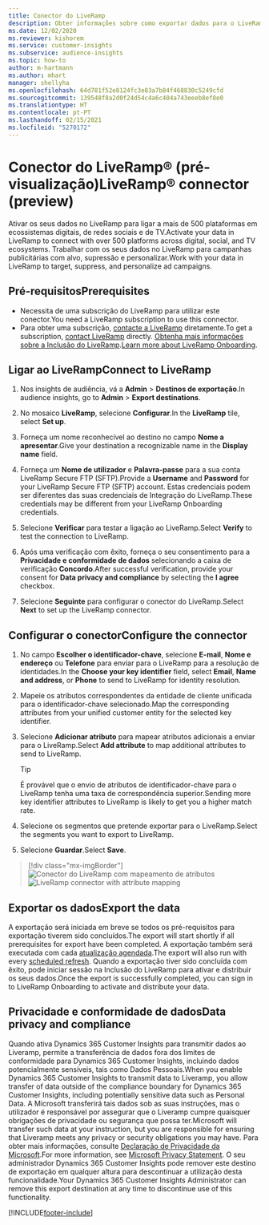 ```yaml
---
title: Conector do LiveRamp
description: Obter informações sobre como exportar dados para o LiveRamp.
ms.date: 12/02/2020
ms.reviewer: kishorem
ms.service: customer-insights
ms.subservice: audience-insights
ms.topic: how-to
author: m-hartmann
ms.author: mhart
manager: shellyha
ms.openlocfilehash: 64d781f52e8124fc3e83a7b84f468830c5249cfd
ms.sourcegitcommit: 139548f8a2d0f24d54c4a6c404a743eeeb8ef8e0
ms.translationtype: HT
ms.contentlocale: pt-PT
ms.lasthandoff: 02/15/2021
ms.locfileid: "5270172"
---
```

# <a name="liverampreg-connector-preview"></a><span data-ttu-id="eb5b9-103">Conector do LiveRamp&reg; (pré-visualização)</span><span class="sxs-lookup"><span data-stu-id="eb5b9-103">LiveRamp&reg; connector (preview)</span></span>

<span data-ttu-id="eb5b9-104">Ativar os seus dados no LiveRamp para ligar a mais de 500 plataformas em ecossistemas digitais, de redes sociais e de TV.</span><span class="sxs-lookup"><span data-stu-id="eb5b9-104">Activate your data in LiveRamp to connect with over 500 platforms across digital, social, and TV ecosystems.</span></span> <span data-ttu-id="eb5b9-105">Trabalhar com os seus dados no LiveRamp para campanhas publicitárias com alvo, supressão e personalizar.</span><span class="sxs-lookup"><span data-stu-id="eb5b9-105">Work with your data in LiveRamp to target, suppress, and personalize ad campaigns.</span></span>

## <a name="prerequisites"></a><span data-ttu-id="eb5b9-106">Pré-requisitos</span><span class="sxs-lookup"><span data-stu-id="eb5b9-106">Prerequisites</span></span>

- <span data-ttu-id="eb5b9-107">Necessita de uma subscrição do LiveRamp para utilizar este conector.</span><span class="sxs-lookup"><span data-stu-id="eb5b9-107">You need a LiveRamp subscription to use this connector.</span></span>
- <span data-ttu-id="eb5b9-108">Para obter uma subscrição, [contacte a LiveRamp](https://liveramp.com/contact/) diretamente.</span><span class="sxs-lookup"><span data-stu-id="eb5b9-108">To get a subscription, [contact LiveRamp](https://liveramp.com/contact/) directly.</span></span> <span data-ttu-id="eb5b9-109">[Obtenha mais informações sobre a Inclusão do LiveRamp](https://liveramp.com/our-platform/data-onboarding/).</span><span class="sxs-lookup"><span data-stu-id="eb5b9-109">[Learn more about LiveRamp Onboarding](https://liveramp.com/our-platform/data-onboarding/).</span></span>

## <a name="connect-to-liveramp"></a><span data-ttu-id="eb5b9-110">Ligar ao LiveRamp</span><span class="sxs-lookup"><span data-stu-id="eb5b9-110">Connect to LiveRamp</span></span>

1. <span data-ttu-id="eb5b9-111">Nos insights de audiência, vá a **Admin** > **Destinos de exportação**.</span><span class="sxs-lookup"><span data-stu-id="eb5b9-111">In audience insights, go to **Admin** > **Export destinations**.</span></span>

1. <span data-ttu-id="eb5b9-112">No mosaico **LiveRamp**, selecione **Configurar**.</span><span class="sxs-lookup"><span data-stu-id="eb5b9-112">In the **LiveRamp** tile, select **Set up**.</span></span>

1. <span data-ttu-id="eb5b9-113">Forneça um nome reconhecível ao destino no campo **Nome a apresentar**.</span><span class="sxs-lookup"><span data-stu-id="eb5b9-113">Give your destination a recognizable name in the **Display name** field.</span></span>

1. <span data-ttu-id="eb5b9-114">Forneça um **Nome de utilizador** e **Palavra-passe** para a sua conta LiveRamp Secure FTP (SFTP).</span><span class="sxs-lookup"><span data-stu-id="eb5b9-114">Provide a **Username** and **Password** for your LiveRamp Secure FTP (SFTP) account.</span></span>
<span data-ttu-id="eb5b9-115">Estas credenciais podem ser diferentes das suas credenciais de Integração do LiveRamp.</span><span class="sxs-lookup"><span data-stu-id="eb5b9-115">These credentials may be different from your LiveRamp Onboarding credentials.</span></span>

1. <span data-ttu-id="eb5b9-116">Selecione **Verificar** para testar a ligação ao LiveRamp.</span><span class="sxs-lookup"><span data-stu-id="eb5b9-116">Select **Verify** to test the connection to LiveRamp.</span></span>

1. <span data-ttu-id="eb5b9-117">Após uma verificação com êxito, forneça o seu consentimento para a **Privacidade e conformidade de dados** selecionando a caixa de verificação **Concordo**.</span><span class="sxs-lookup"><span data-stu-id="eb5b9-117">After successful verification, provide your consent for **Data privacy and compliance** by selecting the **I agree** checkbox.</span></span>

1. <span data-ttu-id="eb5b9-118">Selecione **Seguinte** para configurar o conector do LiveRamp.</span><span class="sxs-lookup"><span data-stu-id="eb5b9-118">Select **Next** to set up the LiveRamp connector.</span></span>

## <a name="configure-the-connector"></a><span data-ttu-id="eb5b9-119">Configurar o conector</span><span class="sxs-lookup"><span data-stu-id="eb5b9-119">Configure the connector</span></span>

1. <span data-ttu-id="eb5b9-120">No campo **Escolher o identificador-chave**, selecione **E-mail**, **Nome e endereço** ou **Telefone** para enviar para o LiveRamp para a resolução de identidades.</span><span class="sxs-lookup"><span data-stu-id="eb5b9-120">In the **Choose your key identifier** field, select **Email**,  **Name and address**, or **Phone** to send to LiveRamp for identity resolution.</span></span>

1. <span data-ttu-id="eb5b9-121">Mapeie os atributos correspondentes da entidade de cliente unificada para o identificador-chave selecionado.</span><span class="sxs-lookup"><span data-stu-id="eb5b9-121">Map the corresponding attributes from your unified customer entity for the selected key identifier.</span></span>

1. <span data-ttu-id="eb5b9-122">Selecione **Adicionar atributo** para mapear atributos adicionais a enviar para o LiveRamp.</span><span class="sxs-lookup"><span data-stu-id="eb5b9-122">Select **Add attribute** to map additional attributes to send to LiveRamp.</span></span>

   > [!TIP]
   > <span data-ttu-id="eb5b9-123">É provável que o envio de atributos de identificador-chave para o LiveRamp tenha uma taxa de correspondência superior.</span><span class="sxs-lookup"><span data-stu-id="eb5b9-123">Sending more key identifier attributes to LiveRamp is likely to get you a higher match rate.</span></span>

1. <span data-ttu-id="eb5b9-124">Selecione os segmentos que pretende exportar para o LiveRamp.</span><span class="sxs-lookup"><span data-stu-id="eb5b9-124">Select the segments you want to export to LiveRamp.</span></span>

1. <span data-ttu-id="eb5b9-125">Selecione **Guardar**.</span><span class="sxs-lookup"><span data-stu-id="eb5b9-125">Select **Save**.</span></span>

> [!div class="mx-imgBorder"]
> <span data-ttu-id="eb5b9-126">![Conector do LiveRamp com mapeamento de atributos](media/export-liveramp-segments.png "Conector do LiveRamp com mapeamento de atributos")</span><span class="sxs-lookup"><span data-stu-id="eb5b9-126">![LiveRamp connector with attribute mapping](media/export-liveramp-segments.png "LiveRamp connector with attribute mapping")</span></span>

## <a name="export-the-data"></a><span data-ttu-id="eb5b9-127">Exportar os dados</span><span class="sxs-lookup"><span data-stu-id="eb5b9-127">Export the data</span></span>

<span data-ttu-id="eb5b9-128">A exportação será iniciada em breve se todos os pré-requisitos para exportação tiverem sido concluídos.</span><span class="sxs-lookup"><span data-stu-id="eb5b9-128">The export will start shortly if all prerequisites for export have been completed.</span></span> <span data-ttu-id="eb5b9-129">A exportação também será executada com cada [atualização agendada](system.md#schedule-tab).</span><span class="sxs-lookup"><span data-stu-id="eb5b9-129">The export will also run with every [scheduled refresh](system.md#schedule-tab).</span></span>
<span data-ttu-id="eb5b9-130">Quando a exportação tiver sido concluída com êxito, pode iniciar sessão na Inclusão do LiveRamp para ativar e distribuir os seus dados.</span><span class="sxs-lookup"><span data-stu-id="eb5b9-130">Once the export is successfully completed, you can sign in to LiveRamp Onboarding to activate and distribute your data.</span></span>

## <a name="data-privacy-and-compliance"></a><span data-ttu-id="eb5b9-131">Privacidade e conformidade de dados</span><span class="sxs-lookup"><span data-stu-id="eb5b9-131">Data privacy and compliance</span></span>

<span data-ttu-id="eb5b9-132">Quando ativa Dynamics 365 Customer Insights para transmitir dados ao Liveramp, permite a transferência de dados fora dos limites de conformidade para Dynamics 365 Customer Insights, incluindo dados potencialmente sensíveis, tais como Dados Pessoais.</span><span class="sxs-lookup"><span data-stu-id="eb5b9-132">When you enable Dynamics 365 Customer Insights to transmit data to Liveramp, you allow transfer of data outside of the compliance boundary for Dynamics 365 Customer Insights, including potentially sensitive data such as Personal Data.</span></span> <span data-ttu-id="eb5b9-133">A Microsoft transferirá tais dados sob as suas instruções, mas o utilizador é responsável por assegurar que o Liveramp cumpre quaisquer obrigações de privacidade ou segurança que possa ter.</span><span class="sxs-lookup"><span data-stu-id="eb5b9-133">Microsoft will transfer such data at your instruction, but you are responsible for ensuring that Liveramp meets any privacy or security obligations you may have.</span></span> <span data-ttu-id="eb5b9-134">Para obter mais informações, consulte [Declaração de Privacidade da Microsoft](https://go.microsoft.com/fwlink/?linkid=396732).</span><span class="sxs-lookup"><span data-stu-id="eb5b9-134">For more information, see [Microsoft Privacy Statement](https://go.microsoft.com/fwlink/?linkid=396732).</span></span>
<span data-ttu-id="eb5b9-135">O seu administrador Dynamics 365 Customer Insights pode remover este destino de exportação em qualquer altura para descontinuar a utilização desta funcionalidade.</span><span class="sxs-lookup"><span data-stu-id="eb5b9-135">Your Dynamics 365 Customer Insights Administrator can remove this export destination at any time to discontinue use of this functionality.</span></span>

[!INCLUDE[footer-include](../includes/footer-banner.md)]